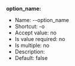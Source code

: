 **option_name:**

* Name:  --option_name 
* Shortcut:  -o 
* Accept value: no
* Is value required: no
* Is multiple: no
* Description: <none>
* Default:  false 
